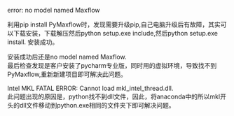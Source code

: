 error: no model named Maxflow

利用pip install PyMaxflow时，发现需要升级pip,自己电脑升级后有故障，其实可以下载安装，下载解压然后python setup.exe include,然后python setup.exe install.
安装成功。  

安装成功后还是no model named Maxflow.  
最后检查发现是客户安装了pycharm专业版，同时用的虚拟环境，导致找不到PyMaxflow,重新新建项目即可解决此问题。  


Intel MKL FATAL ERROR: Cannot load mkl_intel_thread.dll.  
此问题出现的原因是，python找不到dll文件，因此，将anaconda中的所以mkl开头的dll文件移动到python.exe相同的文件夹下即可解决问题。
